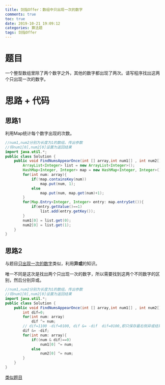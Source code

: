 ```yaml
---
title: 剑指Offer：数组中只出现一次的数字
comments: true
toc: true
date: 2019-10-21 19:09:12
categories: 算法题
tags: 剑指Offer
---
```


# 题目

一个整型数组里除了两个数字之外，其他的数字都出现了两次。请写程序找出这两个只出现一次的数字。

# 思路 + 代码

## 思路1

利用Map统计每个数字出现的次数。

```java
//num1,num2分别为长度为1的数组。传出参数
//将num1[0],num2[0]设置为返回结果
import java.util.*;
public class Solution {
    public void FindNumsAppearOnce(int [] array,int num1[] , int num2[]) {
        ArrayList<Integer> list = new ArrayList<Integer>();
        HashMap<Integer, Integer> map = new HashMap<Integer, Integer>();
        for(int num: array){
            if(!map.containsKey(num))
                map.put(num, 1);
            else
                map.put(num, map.get(num)+1);
        }
        for(Map.Entry<Integer, Integer> entry: map.entrySet()){
            if(entry.getValue()==1)
                list.add(entry.getKey());
        }
        num1[0] = list.get(0);
        num2[0] = list.get(1);
    }
}
```

## 思路2

与题目[只出现一次的数字](http://sunyunzeng.com/%E7%AE%97%E6%B3%95%E9%A2%98-%E4%BD%8D%E8%BF%90%E7%AE%97%E7%9B%B8%E5%85%B3/)类似，利用**异或**的知识。

唯一不同是这次是找出两个只出现一次的数字，所以需要找到这两个不同数字的区别，然后分别异或。

```java
//num1,num2分别为长度为1的数组。传出参数
//将num1[0],num2[0]设置为返回结果
import java.util.*;
public class Solution {
    public void FindNumsAppearOnce(int [] array,int num1[] , int num2[]) {
        int dif=0;
        for(int num: array)
            dif ^= num;
        // dif=1100 -dif=0100, dif &= -dif  dif=0100,即只保存最右侧异或结果不同的那一位，分割数组
        dif &= -dif;
        for(int num: array){
            if((num & dif)==0)
                num1[0] ^= num;
            else
                num2[0] ^= num;
        }
    }
}
```

[类似题目](http://sunyunzeng.com/%E5%89%91%E6%8C%87Offer%EF%BC%9A%E7%AC%AC%E4%B8%80%E4%B8%AA%E5%8F%AA%E5%87%BA%E7%8E%B0%E4%B8%80%E6%AC%A1%E7%9A%84%E5%AD%97%E7%AC%A6/)